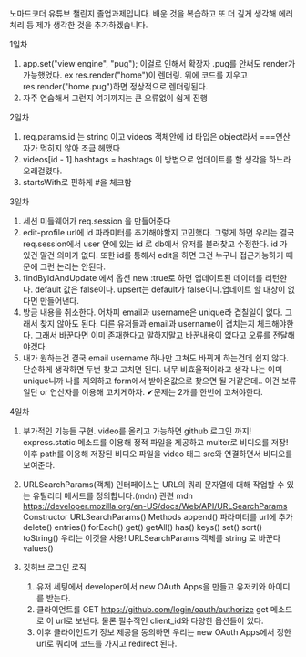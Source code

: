 노마드코더 유튜브 챌린지 졸업과제입니다. 배운 것을 복습하고 또 더 깊게 생각해 에러처리 등 제가 생각한 것을 추가하겠습니다.

1일차

1. app.set("view engine", "pug"); 이걸로 인해서 확장자 .pug를 안써도 render가 가능했었다.
   ex res.render("home")이 렌더링. 위에 코드를 지우고 res.render("home.pug")하면 정상적으로 렌더링된다.
2. 자주 연습해서 그런지 여기까지는 큰 오류없이 쉽게 진행

2일차

1. req.params.id 는 string 이고 videos 객체안에 id 타입은 object라서 ===연산자가 먹히지 않아 조금 헤맸다
2. videos[id - 1].hashtags = hashtags 이 방법으로 업데이트를 할 생각을 하느라 오래걸렸다.
3. startsWith로 편하게 #을 체크함

3일차

1. 세션 미들웨어가 req.session 을 만들어준다
2. edit-profile url에 id 파라미터를 추가해야할지 고민했다. 그렇게 하면 우리는 결국 req.session에서 user 안에 있는 id 로 db에서 유저를 불러찾고 수정한다.
   id 가 있건 말건 의미가 없다. 또한 id를 통해서 edit을 하면 그건 누구나 접근가능하기 때문에 그런 논리는 안된다.
3. findByIdAndUpdate 에서 옵션 new :true로 하면 업데이트된 데이터를 리턴한다. default 값은 false이다. upsert는 default가 false이다.업데이트 할 대상이 없다면 만들어낸다.
4. 방금 내용을 취소한다. 어차피 email과 username은 unique라 겹칠일이 없다. 그래서 찾지 않아도 된다. 다른 유저들과
   email과 username이 겹치는지 체크해야한다. 그래서 바꾼다면 이미 존재한다고 말하지말고 바꾼내용이 없다고 오류를 전달해야겠다.
5. 내가 원하는건 결국 email username 하나만 고쳐도 바뀌게 하는건데 쉽지 않다. 단순하게 생각하면 두번 찾고 고치면 된다. 너무 비효율적이라고 생각
   나는 이미 unique니까 나를 제외하고 form에서 받아온값으로 찾으면 될 거같은데.. 이건 보류 일단 or 연산자를 이용해 고치게하자.
   ✔문제는 2개를 한번에 고쳐야한다.

4일차

1. 부가적인 기능들 구현. video를 올리고 가능하면 github 로그인 까지!
   express.static 메소드를 이용해 정적 파일을 제공하고 multer로 비디오를 저장! 이후 path를 이용해 저장된 비디오 파일을 video 태그 src와 연결하면서 비디오를 보여준다.

2. URLSearchParams(객체) 인터페이스는 URL의 쿼리 문자열에 대해 작업할 수 있는 유틸리티 메서드를 정의합니다.(mdn)
   관련 mdn https://developer.mozilla.org/en-US/docs/Web/API/URLSearchParams
   Constructor URLSearchParams()
   Methods
   append() 파라미터를 url에 추가
   delete()
   entries()
   forEach()
   get()
   getAll()
   has()
   keys()
   set()
   sort()
   toString() 우리는 이것을 사용! URLSearchParams 객체를 string 로 바꾼다
   values()
3. 깃허브 로그인 로직
   1. 유저 세팅에서 developer에서 new OAuth Apps을 만들고 유저키와 아이디를 받는다.
   2. 클라이언트를 GET https://github.com/login/oauth/authorize get 메소드로 이 url로 보낸다. 물론 필수적인 client_id와 다양한 옵션들이 있다.
   3. 이후 클라이언트가 정보 제공을 동의하면 우리는 new OAuth Apps에서 정한 url로 쿼리에 코드를 가지고 redirect 된다.
